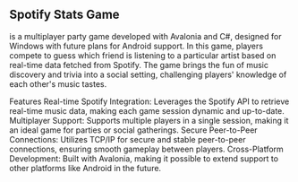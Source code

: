 ## Spotify Stats Game
is a multiplayer party game developed with Avalonia and C#, designed for Windows with future plans for Android support. In this game, players compete to guess which friend is listening to a particular artist based on real-time data fetched from Spotify. The game brings the fun of music discovery and trivia into a social setting, challenging players' knowledge of each other's music tastes.

Features
Real-time Spotify Integration: Leverages the Spotify API to retrieve real-time music data, making each game session dynamic and up-to-date.
Multiplayer Support: Supports multiple players in a single session, making it an ideal game for parties or social gatherings.
Secure Peer-to-Peer Connections: Utilizes TCP/IP for secure and stable peer-to-peer connections, ensuring smooth gameplay between players.
Cross-Platform Development: Built with Avalonia, making it possible to extend support to other platforms like Android in the future.
